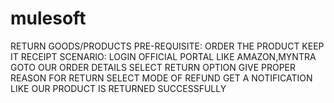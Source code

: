 # mulesoft
RETURN GOODS/PRODUCTS
PRE-REQUISITE:
ORDER THE PRODUCT
KEEP IT RECEIPT
SCENARIO:
LOGIN OFFICIAL PORTAL LIKE AMAZON,MYNTRA
GOTO OUR ORDER DETAILS
SELECT RETURN OPTION
GIVE PROPER REASON FOR RETURN
SELECT MODE OF REFUND
GET A NOTIFICATION LIKE OUR PRODUCT IS RETURNED SUCCESSFULLY
